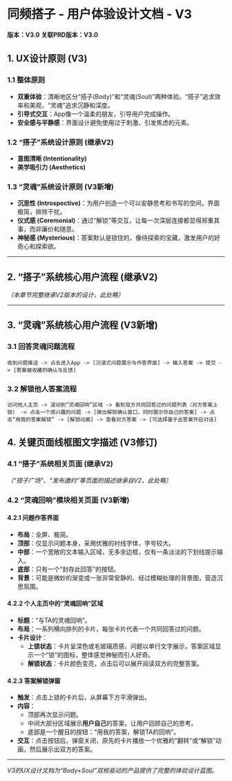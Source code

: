 # 同频搭子 - 用户体验设计文档 - V3

**版本：V3.0**
**关联PRD版本：V3.0**

## 1. UX设计原则 (V3)

### 1.1 整体原则
- **双重体验**：清晰地区分“搭子(Body)”和“灵魂(Soul)”两种体验。“搭子”追求效率和美观，“灵魂”追求沉静和深度。
- **引导式交互**：App像一个温柔的朋友，引导用户完成操作。
- **安全感与平静感**：界面设计避免使用过于刺激、引发焦虑的元素。

### 1.2 “搭子”系统设计原则 (继承V2)
- **意图清晰 (Intentionality)**
- **美学吸引力 (Aesthetics)**

### 1.3 “灵魂”系统设计原则 (V3新增)
- **沉思性 (Introspective)**：为用户创造一个可以安静思考和书写的空间，界面极简，排除干扰。
- **仪式感 (Ceremonial)**：通过“解锁”等交互，让每一次深层连接都显得郑重其事，而非廉价和随意。
- **神秘感 (Mysterious)**：答案默认是锁住的，像待探索的宝藏，激发用户的好奇心和探索欲。

---

## 2. “搭子”系统核心用户流程 (继承V2)
*（本章节完整继承V2版本的设计，此处略）*

---

## 3. “灵魂”系统核心用户流程 (V3新增)

### 3.1 回答灵魂问题流程
`收到问题推送 -> 点击进入App -> [沉浸式问题展示与作答界面] -> 输入答案 -> 提交 -> [答案被收藏的确认与反馈]`

### 3.2 解锁他人答案流程
`访问他人主页 -> 滚动到“灵魂回响”区域 -> 看到双方共同回答过的问题列表（对方答案上锁） -> 点击一个感兴趣的问题 -> [弹出解锁确认窗口，同时展示你自己的答案] -> 点击“用我的答案解锁” -> [解锁动画] -> 查看对方答案 -> [可选择基于此答案开启对话]`

## 4. 关键页面线框图文字描述 (V3修订)

### 4.1 “搭子”系统相关页面 (继承V2)
*（“搭子广场”、“发布邀约”等页面的描述继承自V2，此处略）*

### 4.2 “灵魂回响”模块相关页面 (V3新增)

#### 4.2.1 问题作答界面
- **布局**：全屏、极简。
- **顶部**：仅显示问题本身，采用优雅的衬线字体，字号较大。
- **中部**：一个宽敞的文本输入区域，无多余边框，仅有一条淡淡的下划线提示输入。
- **底部**：只有一个“封存此回答”的按钮。
- **背景**：可能是微妙的渐变或一张非常安静的、经过模糊处理的背景图，营造沉思氛围。

#### 4.2.2 个人主页中的“灵魂回响”区域
- **标题**：“与TA的灵魂回响”。
- **布局**：一系列横向排列的卡片，每张卡片代表一个共同回答过的问题。
- **卡片设计**：
  - **上锁状态**：卡片呈深色或毛玻璃质感，问题以单行文字展示，答案区域显示一个“锁”的图标，整体感觉神秘而引人好奇。
  - **解锁状态**：卡片颜色变亮，点击后可以展开阅读双方的完整答案。

#### 4.2.3 答案解锁弹窗
- **触发**：点击上锁的卡片后，从屏幕下方平滑弹出。
- **内容**：
  - 顶部再次显示问题。
  - 中间大部分区域展示**用户自己**的答案，让用户回顾自己的思考。
  - 底部是一个醒目的按钮：“用我的答案，解锁TA的回响”。
- **交互**：点击按钮后，弹窗关闭，原先的卡片播放一个优雅的“翻转”或“解锁”动画，然后展示出双方的答案。

--- 
*V3的UX设计文档为“Body+Soul”双核驱动的产品提供了完整的体验设计蓝图。*